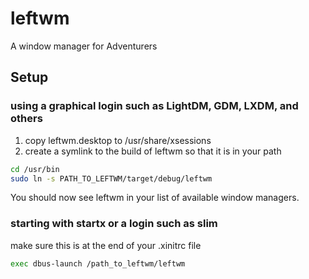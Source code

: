 # leftwm
A window manager for Adventurers

## Setup 

### using a graphical login such as LightDM, GDM, LXDM, and others

1) copy leftwm.desktop to /usr/share/xsessions
2) create a symlink to the build of leftwm so that it is in your path
```bash
cd /usr/bin
sudo ln -s PATH_TO_LEFTWM/target/debug/leftwm
```
You should now see leftwm in your list of available window managers.

### starting with startx or a login such as slim
make sure this is at the end of your .xinitrc file
```bash .xinitrc
exec dbus-launch /path_to_leftwm/leftwm
```

